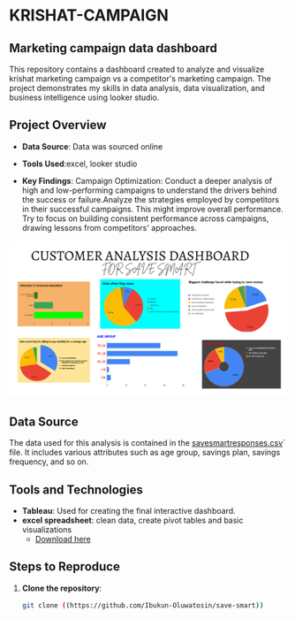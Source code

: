 # KRISHAT-CAMPAIGN

## Marketing campaign data dashboard

This repository contains a dashboard created to analyze and visualize krishat marketing campaign vs a competitor's marketing campaign. The project demonstrates my skills in data analysis, data visualization, and business intelligence using looker studio.

## Project Overview

- **Data Source**: Data was sourced online
- **Tools Used**:excel, looker studio
  
- **Key Findings**:
Campaign Optimization:</b> Conduct a deeper analysis of high and low-performing campaigns to understand the drivers behind the success or failure.Analyze the strategies employed by competitors in their successful campaigns. This might improve overall performance. Try to focus on building consistent performance across campaigns, drawing lessons from competitors' approaches.

![CUSTOMER ANALYSIS DASHBOARD](https://github.com/Ibukun-Oluwatosin/save-smart/blob/main/customer's%20profile)

## Data Source

The data used for this analysis is contained in the [savesmartresponses.csv](https://github.com/Ibukun-Oluwatosin/save-smart/blob/main/Save%20Smart%20(Responses).xlsx)` file. It includes various attributes such as age group, savings plan, savings frequency, and so on.

## Tools and Technologies
- **Tableau**: Used for creating the final interactive dashboard.
- **excel spreadsheet**: clean data, create pivot tables and basic visualizations
    - [Download here](https://microsoft.com)

## Steps to Reproduce

1. **Clone the repository**:
   ```sh
   git clone ((https://github.com/Ibukun-Oluwatosin/save-smart))
